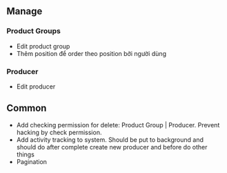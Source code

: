 ## Manage
### Product Groups
- Edit product group
- Thêm position để order theo position bởi người dùng

### Producer
- Edit producer

## Common
- Add checking permission for delete: Product Group | Producer. Prevent hacking by check permission. 
- Add activity tracking to system. Should be put to background and should do after complete create new producer and before do other things
- Pagination